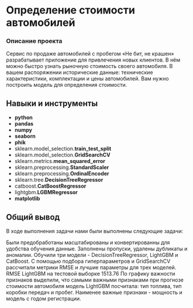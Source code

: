 # Определение стоимости автомобилей

### Описание проекта

Сервис по продаже автомобилей с пробегом «Не бит, не крашен» разрабатывает приложение для привлечения новых клиентов. В нём можно быстро узнать рыночную стоимость своего автомобиля. В вашем распоряжении исторические данные: технические характеристики, комплектации и цены автомобилей. Вам нужно построить модель для определения стоимости.

## Навыки и инструменты

- **python**
- **pandas**
- **numpy**
- **seaborn**
- **phik**
- sklearn.model_selection.**train_test_split**
- sklearn.model_selection.**GridSearchCV**
- sklearn.metrics.**mean_squared_error**
- sklearn.preprocessing.**StandardScaler**
- sklearn.preprocessing.**OrdinalEncoder**
- sklearn.tree.**DecisionTreeRegressor**
- catboost.**CatBoostRegressor**
- lightgbm.**LGBMRegressor**
- **matplotlib**

## 

## Общий вывод

В ходе выполнения задачи нами были выполнены следующие задачи:

Были предобработаны масштабированы и конвертированны для удобства обучения данные. Заполнены пропуски, удалены дубликаты и аномалии.
Обучили три модели - DecisionTreeRegressor, LightGBM и CatBoost. 
С помощью подбора гиперпараметров и GridSearchCV рассчитали метрики RMSE и лучшие параметры для трех моделей.
RMSE LightGBM на тестовой выборке 1513.76
По графику важности признаков выделили, что самыми важными признаками при прогнозе стоимости автомобиля модель LightGBM посчитала: тип топлива, тип коробки передач и пробег. Наименее важные признаки - мощность и модель с годом регистрации.
